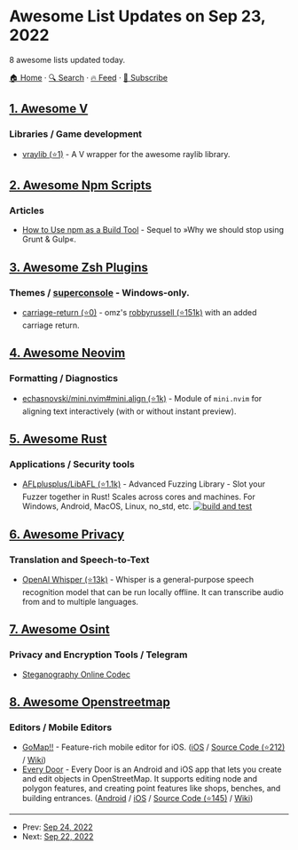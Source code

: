 # Awesome List Updates on Sep 23, 2022

8 awesome lists updated today.

[🏠 Home](/README.md) · [🔍 Search](https://www.trackawesomelist.com/search/) · [🔥 Feed](https://www.trackawesomelist.com/rss.xml) · [📮 Subscribe](https://trackawesomelist.us17.list-manage.com/subscribe?u=d2f0117aa829c83a63ec63c2f&id=36a103854c)



## [1. Awesome V](/content/vlang/awesome-v/README.md)

### Libraries / Game development

*   [vraylib (⭐1)](https://github.com/mohamedLT/vraylib) - A V wrapper for the awesome raylib library.

## [2. Awesome Npm Scripts](/content/RyanZim/awesome-npm-scripts/README.md)

### Articles

*   [How to Use npm as a Build Tool](https://www.keithcirkel.co.uk/how-to-use-npm-as-a-build-tool/) - Sequel to »Why we should stop using Grunt & Gulp«.

## [3. Awesome Zsh Plugins](/content/unixorn/awesome-zsh-plugins/README.md)

### Themes / [superconsole](https://github.com/alexchmykhalo/superconsole)   \- Windows-only.

*   [carriage-return (⭐0)](https://github.com/treyssatvincent/carriage-return.zsh-theme) - omz's [robbyrussell (⭐151k)](https://github.com/ohmyzsh/ohmyzsh/blob/master/themes/robbyrussell.zsh-theme) with an added carriage return.

## [4. Awesome Neovim](/content/rockerBOO/awesome-neovim/README.md)

### Formatting / Diagnostics

*   [echasnovski/mini.nvim#mini.align (⭐1k)](https://github.com/echasnovski/mini.nvim/blob/main/readmes/mini-align.md) - Module of `mini.nvim` for aligning text interactively (with or without instant preview).

## [5. Awesome Rust](/content/rust-unofficial/awesome-rust/README.md)

### Applications / Security tools

*   [AFLplusplus/LibAFL (⭐1.1k)](https://github.com/AFLplusplus/LibAFL) - Advanced Fuzzing Library - Slot your Fuzzer together in Rust! Scales across cores and machines. For Windows, Android, MacOS, Linux, no\_std, etc. [![build and test](https://github.com/AFLplusplus/LibAFL/actions/workflows/build_and_test.yml/badge.svg)](https://github.com/AFLplusplus/LibAFL/actions/workflows/build_and_test.yml)

## [6. Awesome Privacy](/content/pluja/awesome-privacy/README.md)

### Translation and Speech-to-Text

*   [OpenAI Whisper (⭐13k)](https://github.com/openai/whisper) - Whisper is a general-purpose speech recognition model that can be run locally offline. It can transcribe audio from and to multiple languages.

## [7. Awesome Osint](/content/jivoi/awesome-osint/README.md)

### Privacy and Encryption Tools / Telegram

*   [Steganography Online Codec](https://www.pelock.com/products/steganography-online-codec)

## [8. Awesome Openstreetmap](/content/osmlab/awesome-openstreetmap/README.md)

### Editors / Mobile Editors

*   [GoMap!!](http://gomaposm.com) - Feature-rich mobile editor for iOS. ([iOS](https://apps.apple.com/app/id592990211) / [Source Code (⭐212)](https://github.com/bryceco/GoMap) / [Wiki](https://wiki.openstreetmap.org/wiki/Go_Map!!))
*   [Every Door](https://every-door.app) - Every Door is an Android and iOS app that lets you create and edit objects in OpenStreetMap. It supports editing node and polygon features, and creating point features like shops, benches, and building entrances. ([Android](https://play.google.com/store/apps/details?id=info.zverev.ilya.every_door) / [iOS](https://apps.apple.com/app/id1621945342) / [Source Code (⭐145)](https://github.com/zverik/every_door) / [Wiki](https://wiki.openstreetmap.org/wiki/Every_Door))

---

- Prev: [Sep 24, 2022](/content/2022/09/24/README.md)
- Next: [Sep 22, 2022](/content/2022/09/22/README.md)